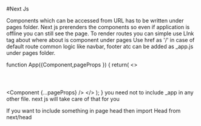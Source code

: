 #Next Js

Components which can be accessed from URL has to be written under pages folder.
Next js prerenders the components so even if application is offline you can still see the page.
To render routes you can simple use LInk tag <Link  href="/about" >about </Link> where about is component under pages
Use href as '/' in case of default route
common logic like navbar, footer atc can be added as _app.js under pages folder.

function App({Component,pageProps }) {
    return(
        <>
        <header><Navbar /></header>
        <Component {...pageProps} />
        </>
    );
}
you need not to include _app in any other file. next js will take care of that for you

If you want to include something in page head then import Head from next/head
